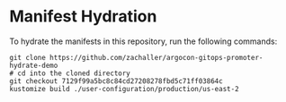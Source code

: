 # Manifest Hydration

To hydrate the manifests in this repository, run the following commands:

```shell
git clone https://github.com/zachaller/argocon-gitops-promoter-hydrate-demo
# cd into the cloned directory
git checkout 7129f99a5bc8c84cd27208278fbd5c71ff03864c
kustomize build ./user-configuration/production/us-east-2
```
